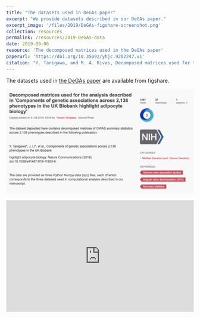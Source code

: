 ```yaml
---
title: "The datasets used in DeGAs paper"
excerpt: "We provide datasets described in our DeGAs paper."
excerpt_image: '/files/2019/DeGAs-figshare-screenshot.png'
collection: resources
permalink: /resources/2019-DeGAs-data
date: 2019-09-06
resource: 'The decomposed matrices used in the DeGAs paper'
paperurl: 'https://doi.org/10.35092/yhjc.9202247.v1'
citation: "Y. Tanigawa, and M. A. Rivas, Decomposed matrices used for the analysis described in 'Components of genetic associations across 2,138 phenotypes in the UK Biobank highlight adipocyte biology'. (2019)."
---
```


The datasets used in [the DeGAs paper](/publication/2019-09-06-DeGAs) are available from figshare.

![DeGAs figshare image](/files/2019/DeGAs-figshare-screenshot.png)

<iframe src="https://widgets.figshare.com/articles/9202247/embed?show_title=1" width="100%" height="300em" style="border:none;" allowfullscreen="true" frameborder="0"></iframe>
